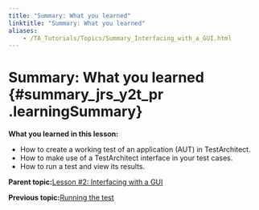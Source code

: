 ```yaml
--- 
title: "Summary: What you learned"
linktitle: "Summary: What you learned"
aliases: 
    - /TA_Tutorials/Topics/Summary_Interfacing_with_a_GUI.html
---
```

# Summary: What you learned {#summary_jrs_y2t_pr .learningSummary}

**What you learned in this lesson:**

-   How to create a working test of an application \(AUT\) in TestArchitect.
-   How to make use of a TestArchitect interface in your test cases.
-   How to run a test and view its results.

**Parent topic:**[Lesson \#2: Interfacing with a GUI](../../TA_Tutorials/Topics/Tutorial_Interfacing_with_a_GUI.html)

**Previous topic:**[Running the test](../../TA_Tutorials/Topics/Running_the_test.html)

